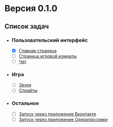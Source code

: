 # Версия 0.1.0

## Список задач

- ### Пользовательский интерфейс
  - [X] [Главная страница](ui/index-page.md)
  - [ ] [Страница игровой комнаты](ui/room-page.md)
  - [ ] [Чат](ui/chat.md)
- ### Игра
  - [ ] [Звуки](game/sounds.md)
  - [ ] [Спрайты](game/sprites.md)
- ### Остальное
  - [ ] [Запуск через приложение Вконтакте](rest/run-vk.md)
  - [ ] [Запуск через приложение Одноклассники](rest/run-ok.md)